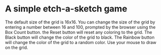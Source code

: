 # A simple etch-a-sketch game
The default size of the grid is 16x16. You can change the size of the grid by entering a number between 16 and 100, prompted by the browser using the Box Count button. the Reset button will reset any coloring to the grid. The Black button will change the color of the grid to black. The Rainbow button will change the color of the grid to a random color. Use your mouse to draw on the grid.